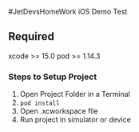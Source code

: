 #JetDevsHomeWork iOS Demo Test

## Required
xcode >= 15.0
pod >= 1.14.3


### Steps to Setup Project

1. Open Project Folder in a Terminal
2. `pod install`
3. Open .xcworkspace file
4. Run project in simulator or device
